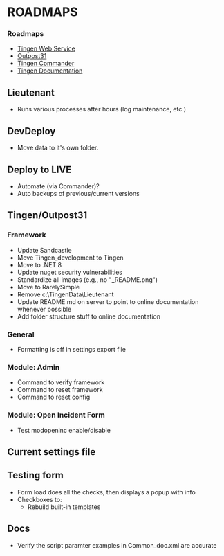 # ROADMAPS

### Roadmaps

* [Tingen Web Service](./ROADMAP_tingen-web-service.md)
* [Outpost31](./ROADMAP_outpost31.md)
* [Tingen Commander](./ROADMAP_tingen-commander.md)
* [Tingen Documentation](./ROADMAP_tingen-documentation.md)

## Lieutenant

- Runs various processes after hours (log maintenance, etc.)

## DevDeploy

- Move data to it's own folder.

## Deploy to LIVE

- Automate (via Commander)?
- Auto backups of previous/current versions

## Tingen/Outpost31

### Framework

* Update Sandcastle
* Move Tingen_development to Tingen
* Move to .NET 8
* Update nuget security vulnerabilities
* Standardize all images (e.g., no "_README.png")
* Move to RarelySimple
* Remove c:\TingenData\Lieutenant
* Update README.md on server to point to online documentation whenever possible
* Add folder structure stuff to online documentation

### General

* Formatting is off in settings export file

### Module: Admin

* Command to verify framework
* Command to reset framework
* Command to reset config

### Module: Open Incident Form

* Test modopeninc enable/disable

## Current settings file

## Testing form

* Form load does all the checks, then displays a popup with info
* Checkboxes to:
  * Rebuild built-in templates
   
## Docs

* Verify the script paramter examples in Common_doc.xml are accurate

